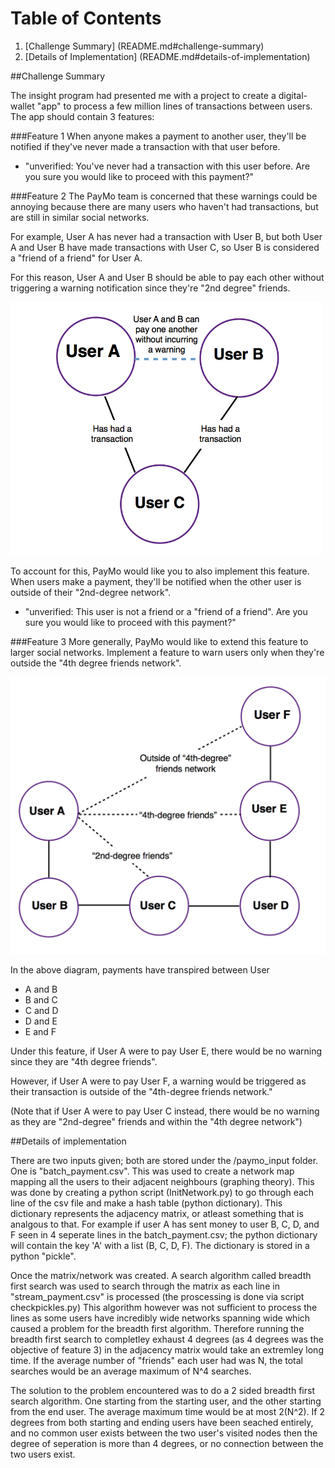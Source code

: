 # Table of Contents

1. [Challenge Summary] (README.md#challenge-summary)
2. [Details of Implementation] (README.md#details-of-implementation)


##Challenge Summary

The insight program had presented me with a project to create a digital-wallet "app" to process a few million lines of transactions between users. The app should contain 3 features:

###Feature 1
When anyone makes a payment to another user, they'll be notified if they've never made a transaction with that user before.

* "unverified: You've never had a transaction with this user before. Are you sure you would like to proceed with this payment?"

###Feature 2
The PayMo team is concerned that these warnings could be annoying because there are many users who haven't had transactions, but are still in similar social networks. 

For example, User A has never had a transaction with User B, but both User A and User B have made transactions with User C, so User B is considered a "friend of a friend" for User A.

For this reason, User A and User B should be able to pay each other without triggering a warning notification since they're "2nd degree" friends. 

<img src="./images/friend-of-a-friend1.png" width="500">

To account for this, PayMo would like you to also implement this feature. When users make a payment, they'll be notified when the other user is outside of their "2nd-degree network".

* "unverified: This user is not a friend or a "friend of a friend". Are you sure you would like to proceed with this payment?"


###Feature 3
More generally, PayMo would like to extend this feature to larger social networks. Implement a feature to warn users only when they're outside the "4th degree friends network".

<img src="./images/fourth-degree-friends2.png" width="600">

In the above diagram, payments have transpired between User

* A and B 
* B and C 
* C and D 
* D and E 
* E and F

Under this feature, if User A were to pay User E, there would be no warning since they are "4th degree friends". 

However, if User A were to pay User F, a warning would be triggered as their transaction is outside of the "4th-degree friends network."

(Note that if User A were to pay User C instead, there would be no warning as they are "2nd-degree" friends and within the "4th degree network") 


##Details of implementation


There are two inputs given; both are stored under the /paymo_input folder. One is "batch_payment.csv". This was used to create a network map mapping all the users to their adjacent neighbours (graphing theory). This was done by creating a python script (InitNetwork.py) to go through each line of the csv file and make a hash table (python dictionary). This dictionary represents the adjacency matrix, or atleast something that is analgous to that. For example if user A has sent money to user B, C, D, and F seen in 4 seperate lines in the batch_payment.csv; the python dictionary will contain the key 'A' with a list (B, C, D, F). The dictionary is stored in a python "pickle".

Once the matrix/network was created. A search algorithm called breadth first search was used to search through the matrix as each line in "stream_payment.csv" is processed (the proscessing is done via script checkpickles.py) This algorithm however was not sufficient to process the lines as some users have incredibly wide networks spanning wide which caused a problem for the breadth first algorithm. Therefore running the breadth first search to completley exhaust 4 degrees (as 4 degrees was the objective of feature 3) in the adjacency matrix would take an extremley long time. If the average number of "friends" each user had was N, the total searches would be an average maximum of N^4 searches. 

The solution to the problem encountered was to do a 2 sided breadth first search algorithm. One starting from the starting user, and the other starting from the end user. The average maximum time would be at most 2(N^2). If 2 degrees from both starting and ending users have been seached entirely, and no common user exists between the two user's visited nodes then the degree of seperation is more than 4 degrees, or no connection between the two users exist. 
